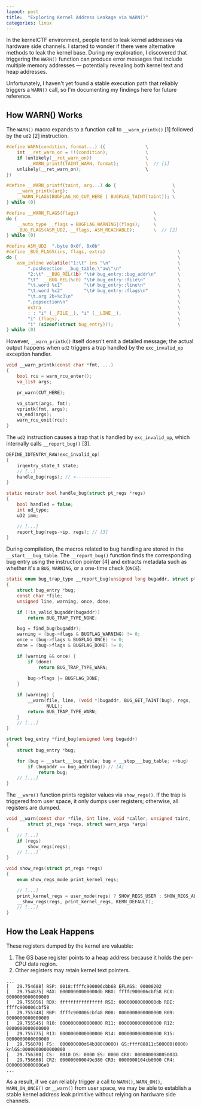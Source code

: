 ```yaml
---
layout: post
title:  "Exploring Kernel Address Leakage via WARN()"
categories: linux
---
```


In the kernelCTF environment, people tend to leak kernel addresses via hardware side channels. I started to wonder if there were alternative methods to leak the kernel base. During my exploration, I discovered that triggering the `WARN()` function can produce error messages that include multiple memory addresses — potentially revealing both kernel text and heap addresses.

Unfortunately, I haven't yet found a stable execution path that reliably triggers a `WARN()` call, so I'm documenting my findings here for future reference.

## How WARN() Works

The `WARN()` macro expands to a function call to `__warn_printk()` [1] followed by the `ud2` [2] instruction.

``` c
#define WARN(condition, format...) ({               \
    int __ret_warn_on = !!(condition);              \
    if (unlikely(__ret_warn_on))                    \
        __WARN_printf(TAINT_WARN, format);          \  // [1]
    unlikely(__ret_warn_on);                        \
})

#define __WARN_printf(taint, arg...) do {                     \
    __warn_printk(arg);                                       \
    __WARN_FLAGS(BUGFLAG_NO_CUT_HERE | BUGFLAG_TAINT(taint)); \
} while (0)

#define __WARN_FLAGS(flags)                            \
do {                                                   \
    __auto_type __flags = BUGFLAG_WARNING|(flags);     \
    _BUG_FLAGS(ASM_UD2, __flags, ASM_REACHABLE);       \  // [2]
} while (0)

#define ASM_UD2  ".byte 0x0f, 0x0b"
#define _BUG_FLAGS(ins, flags, extra)                           \
do {                                                            \
    asm_inline volatile("1:\t" ins "\n"                         \
        ".pushsection __bug_table,\"aw\"\n"                     \
        "2:\t" __BUG_REL(1b) "\t# bug_entry::bug_addr\n"        \
        "\t"  __BUG_REL(%c0) "\t# bug_entry::file\n"            \
        "\t.word %c1"        "\t# bug_entry::line\n"            \
        "\t.word %c2"        "\t# bug_entry::flags\n"           \
        "\t.org 2b+%c3\n"                                       \
        ".popsection\n"                                         \
        extra                                                   \
        : : "i" (__FILE__), "i" (__LINE__),                     \
        "i" (flags),                                            \
        "i" (sizeof(struct bug_entry)));                        \
} while (0)
```

However, `__warn_printk()` itself doesn't emit a detailed message; the actual output happens when `ud2` triggers a trap handled by the `exc_invalid_op` exception handler.

``` c
void __warn_printk(const char *fmt, ...)
{
    bool rcu = warn_rcu_enter();
    va_list args;

    pr_warn(CUT_HERE);

    va_start(args, fmt);
    vprintk(fmt, args);
    va_end(args);
    warn_rcu_exit(rcu);
}
```

The `ud2` instruction causes a trap that is handled by `exc_invalid_op`, which internally calls `__report_bug()` [3].

``` c
DEFINE_IDTENTRY_RAW(exc_invalid_op)
{
    irqentry_state_t state;
    // [..]
    handle_bug(regs); // <-------------
}

static noinstr bool handle_bug(struct pt_regs *regs)
{
    bool handled = false;
    int ud_type;
    u32 imm;

    // [...]
    report_bug(regs->ip, regs); // [3]
}
```

During compilation, the macros related to bug handling are stored in the `__start___bug_table`. The `__report_bug()` function finds the corresponding bug entry using the instruction pointer [4] and extracts metadata such as whether it's a `BUG`, `WARNING`, or a one-time check (`ONCE`).

``` c
static enum bug_trap_type __report_bug(unsigned long bugaddr, struct pt_regs *regs)
{
    struct bug_entry *bug;
    const char *file;
    unsigned line, warning, once, done;

    if (!is_valid_bugaddr(bugaddr))
        return BUG_TRAP_TYPE_NONE;

    bug = find_bug(bugaddr);
    warning = (bug->flags & BUGFLAG_WARNING) != 0;
    once = (bug->flags & BUGFLAG_ONCE) != 0;
    done = (bug->flags & BUGFLAG_DONE) != 0;

    if (warning && once) {
        if (done)
            return BUG_TRAP_TYPE_WARN;
            
        bug->flags |= BUGFLAG_DONE;
    }

    if (warning) {
        __warn(file, line, (void *)bugaddr, BUG_GET_TAINT(bug), regs,
               NULL);
        return BUG_TRAP_TYPE_WARN;
    }
    // [...]
}

struct bug_entry *find_bug(unsigned long bugaddr)
{
    struct bug_entry *bug;

    for (bug = __start___bug_table; bug < __stop___bug_table; ++bug)
        if (bugaddr == bug_addr(bug)) // [4]
            return bug;
    // [...]
}
```

The `__warn()` function prints register values via `show_regs()`. If the trap is triggered from user space, it only dumps user registers; otherwise, all registers are dumped.

``` c
void __warn(const char *file, int line, void *caller, unsigned taint,
        struct pt_regs *regs, struct warn_args *args)
{
    // [...]
    if (regs)
        show_regs(regs);
    // [...]
}

void show_regs(struct pt_regs *regs)
{
    enum show_regs_mode print_kernel_regs;

    // [...]
    print_kernel_regs = user_mode(regs) ? SHOW_REGS_USER : SHOW_REGS_ALL;
    __show_regs(regs, print_kernel_regs, KERN_DEFAULT);
    // [...]
}
```

## How the Leak Happens

These registers dumped by the kernel are valuable:
1. The GS base register points to a heap address because it holds the per-CPU data region.
2. Other registers may retain kernel text pointers.

```
...
[   29.754688] RSP: 0018:ffffc900006cbb68 EFLAGS: 00000202
[   29.754875] RAX: 00000000000000db RBX: ffffc900006cbf58 RCX: 0000000000000000
[   29.755056] RDX: ffffffffffffffff RSI: 00000000000000db RDI: ffffc900006cbf58
[   29.755348] RBP: ffffc900006cbf48 R08: 0000000000000000 R09: 0000000000000000
[   29.755545] R10: 0000000000000000 R11: 0000000000000000 R12: 0000000000000000
[   29.755775] R13: 0000000000000000 R14: 0000000000000000 R15: 0000000000000000
[   29.756070] FS:  000000000d64b380(0000) GS:ffff88811c500000(0000) knlGS:0000000000000000
[   29.756380] CS:  0010 DS: 0000 ES: 0000 CR0: 0000000080050033
[   29.756668] CR2: 000000000049e380 CR3: 0000000104cb0000 CR4: 00000000000006e0
...
```

As a result, if we can reliably trigger a call to `WARN()`, `WARN_ON()`, `WARN_ON_ONCE()` or `__warn()` from user space, we may be able to establish a stable kernel address leak primitive without relying on hardware side channels.
